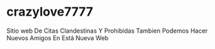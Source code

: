 # crazylove7777
Sitio web De Citas Clandestinas Y Prohibidas Tambien Podemos Hacer Nuevos Amigos En Está Nueva Web 

